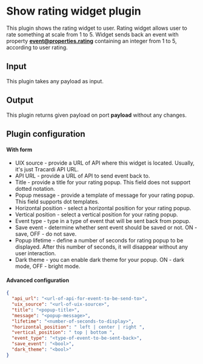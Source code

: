 # Show rating widget plugin

This plugin shows the rating widget to user. Rating widget allows user to rate something
at scale from 1 to 5. Widget sends back an event with property **event@properties.rating** 
containing an integer from 1 to 5, according to user rating.

## Input
This plugin takes any payload as input.

## Output
This plugin returns given payload on port **payload** without any changes.

## Plugin configuration

#### With form
- UIX source - provide a URL of API where this widget is located.
  Usually, it's just Tracardi API URL.
- API URL - provide a URL of API to send event back to.
- Title - provide a title for your rating popup. This field does not support dotted notation.
- Popup message - provide a template of message for your rating popup. This field supports dot templates.
- Horizontal position - select a horizontal position for your rating popup.
- Vertical position - select a vertical position for your rating popup.
- Event type - type in a type of event that will be sent back from popup.
- Save event - determine whether sent event should be saved or not. ON - save, OFF - do not save.
- Popup lifetime - define a number of seconds for rating popup to be displayed. After this
  number of seconds, it will disappear without any user interaction.
- Dark theme - you can enable dark theme for your popup. ON - dark mode, OFF - bright mode.

#### Advanced configuration
```json
{
  "api_url": "<url-of-api-for-event-to-be-send-to>",
  "uix_source": "<url-of-uix-source>",
  "title": "<popup-title>",
  "message": "<popup-message>",
  "lifetime": "<number-of-seconds-to-display>",
  "horizontal_position": " left | center | right ",
  "vertical_position": " top | bottom ",
  "event_type": "<type-of-event-to-be-sent-back>",
  "save_event": "<bool>",
  "dark_theme": "<bool>"
}
```
